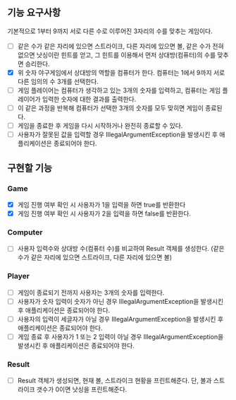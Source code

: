 ## 기능 요구사항
기본적으로 1부터 9까지 서로 다른 수로 이루어진 3자리의 수를 맞추는 게임이다.
- [ ] 같은 수가 같은 자리에 있으면 스트라이크, 다른 자리에 있으면 볼, 같은 수가 전혀 없으면 낫싱이란 힌트를 얻고, 그 힌트를 이용해서 먼저 상대방(컴퓨터)의 수를 맞추면 승리한다.
- [x] 위 숫자 야구게임에서 상대방의 역할을 컴퓨터가 한다. 컴퓨터는 1에서 9까지 서로 다른 임의의 수 3개를 선택한다. 
- [ ] 게임 플레이어는 컴퓨터가 생각하고 있는 3개의 숫자를 입력하고, 컴퓨터는 게임 플레이어가 입력한 숫자에 대한 결과를 출력한다.
- [ ] 이 같은 과정을 반복해 컴퓨터가 선택한 3개의 숫자를 모두 맞히면 게임이 종료된다.
- [ ] 게임을 종료한 후 게임을 다시 시작하거나 완전히 종료할 수 있다.
- [ ] 사용자가 잘못된 값을 입력할 경우 IllegalArgumentException을 발생시킨 후 애플리케이션은 종료되어야 한다.

## 구현할 기능
### Game 
- [x] 게임 진행 여부 확인 시 사용자가 1을 입력을 하면 true를 반환한다
- [x] 게임 진행 여부 확인 시 사용자가 2을 입력을 하면 false를 반환한다.

### Computer
- [ ] 사용자 입력수와 상대방 수(컴퓨터 수)를 비교하여 Result 객체를 생성한다. (같은 수가 같은 자리에 있으면 스트라이크, 다른 자리에 있으면 볼)

### Player
- [ ] 게임이 종료되기 전까지 사용자는 3개의 숫자를 입력한다. 
- [ ] 사용자가 숫자 입력이 숫자가 아닌 경우 IllegalArgumentException을 발생시킨 후 애플리케이션은 종료되어야 한다.
- [ ] 사용자의 입력이 세글자가 아닐 경우 IllegalArgumentException을 발생시킨 후 애플리케이션은 종료되어야 한다.
- [ ] 게임 종료 후 사용자가 1 또는 2 입력이 아닐 경우 IllegalArgumentException을 발생시킨 후 애플리케이션은 종료되어야 한다.

### Result
- [ ] Result 객체가 생성되면, 현재 볼, 스트라이크 현황을 프린트해준다. 단, 볼과 스트라이크 갯수가 0이면 낫싱을 프린트해준다.
